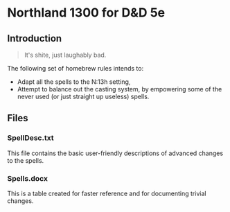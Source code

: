 # Northland 1300 for D&D 5e

## Introduction

> It's shite, just laughably bad.

The following set of homebrew rules intends to:
* Adapt all the spells to the N:13h setting,
* Attempt to balance out the casting system, by empowering some of the never used (or just straight up useless) spells.

## Files

### SpellDesc.txt

This file contains the basic user-friendly descriptions of advanced changes to the spells.

### Spells.docx

This is a table created for faster reference and for documenting trivial changes.
